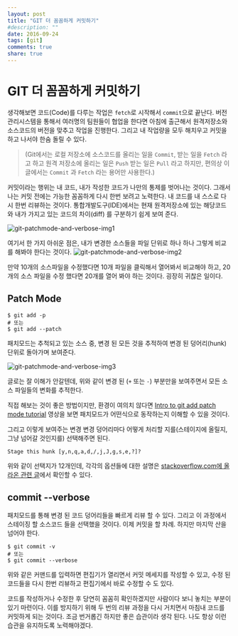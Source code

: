 ```yaml
---
layout: post
title: "GIT 더 꼼꼼하게 커밋하기"
#description: ""
date: 2016-09-24
tags: [git]
comments: true
share: true
---
```


# GIT 더 꼼꼼하게 커밋하기

생각해보면 코드(Code)를 다루는 작업은 `fetch`로 시작해서 `commit`으로 끝난다. 버전관리시스템을 통해서 여러명의 팀원들이 협업을 한다면 아침에 출근해서 원격저장소와 소스코드의 버전을 맞추고 작업을 진행한다. 그리고 내 작업량을 모두 해치우고 커밋을 하고 나서야 한숨 돌릴 수 있다.

> (Git에서는 로컬 저장소에 소스코드를 올리는 일을 `Commit`, 받는 일을 `Fetch` 라고 하고 원격 저장소에 올리는 일은 `Push` 받는 일은 `Pull` 라고 하지만, 편의상 이 글에서는 `Commit` 과 `Fetch` 라는 용어만 사용한다.)



커밋이라는 행위는 내 코드, 내가 작성한 코드가 나만의 통제를 벗어나는 것이다. 그래서 나는 커밋 전에는 가능한 꼼꼼하게 다시 한번 보려고 노력한다. 내 코드를 내 스스로 다시 한번 리뷰하는 것이다. 통합개발도구(IDE)에서는 현재 원격저장소에 있는 해당코드와 내가 가지고 있는 코드의 차이(diff) 를 구분하기 쉽게 보여 준다.

![git-patchmode-and-verbose-img1](img/git-patchmode-and-verbose-img1.png)

여기서 한 가지 아쉬운 점은, 내가 변경한 소스들을 파일 단위로 하나 하나 그렇게 비교를 해봐야 한다는 것이다.  ![git-patchmode-and-verbose-img2](img/git-patchmode-and-verbose-img2.png)

만약 10개의 소스파일을 수정했다면 10개 파일을 클릭해서 열어봐서 비교해야 하고, 20개의 소스 파일을 수정 했다면 20개를 열어 봐야 하는 것이다. 굉장히 귀찮은 일이다.



## Patch Mode

```shell
$ git add -p
# 또는
$ git add --patch
```

패치모드는 추척되고 있는 소스 중, 변경 된 모든 것을 추적하여 변경 된 덩어리(hunk) 단위로 돌아가며 보여준다.

![git-patchmode-and-verbose-img3](img/git-patchmode-and-verbose-img3.png)

글로는 잘 이해가 안갈텐데, 위와 같이 변경 된 (`+` 또는 `-`) 부분만을 보여주면서 모든 소스 파일들의 변화를 추적한다.

직접 해보는 것이 좋은 방법이지만, 환경이 여의치 않다면 [Intro to git add patch mode tutorial](https://www.youtube.com/user/johnkarydotnet) 영상을 보면 패치모드가 어떤식으로 동작하는지 이해할 수 있을 것이다.

그리고 이렇게 보여주는 변경 변경 덩어리마다 어떻게 처리할 지를(스테이지에 올릴지, 그냥 넘어갈 것인지를) 선택해주면 된다.

```shell
Stage this hunk [y,n,q,a,d,/,j,J,g,s,e,?]?
```

위와 같이 선택지가 12개인데, 각각의 옵션들에 대한 설명은 [stackoverflow.com에 올라온 관련 글](http://stackoverflow.com/questions/1085162/commit-only-part-of-a-file-in-git)에서 확인할 수 있다.



## commit --verbose

패치모드를 통해 변경 된 코드 덩어리들을 빠르게 리뷰 할 수 있다. 그리고 이 과정에서 스테이징 할 소스코드 들을 선택했을 것이다. 이제 커밋을 할 차례. 하지만 마지막 산을 넘어야 한다.

```shell
$ git commit -v
# 또는
$ git commit --verbose
```

위와 같은 커맨드를 입력하면 편집기가 열리면서 커밋 메세지를 작성할 수 있고, 수정 된 코드들을 다시 한번 리뷰하고 편집기에서 바로 수정할 수 도 있다.



코드를 작성하거나 수정한 후 당연히 꼼꼼히 확인하겠지만 사람이다 보니 놓치는 부분이 있기 마련이다. 이를 방지하기 위해 두 번의 리뷰 과정을 다시 거치면서 마침내 코드를 커밋하게 되는 것이다. 조금 번거롭긴 하지만 좋은 습관이라 생각 된다. 나도 항상 이런 습관을 유지하도록 노력해야겠다.
